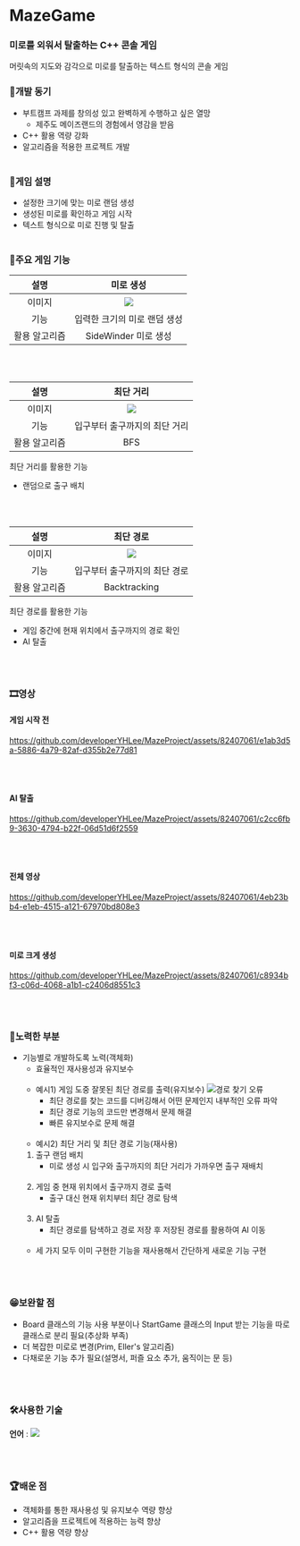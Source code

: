 # MazeGame
### 미로를 외워서 탈출하는 C++ 콘솔 게임
머릿속의 지도와 감각으로 미로를 탈출하는 텍스트 형식의 콘솔 게임

### 🚀개발 동기
* 부트캠프 과제를 창의성 있고 완벽하게 수행하고 싶은 열망
  * 제주도 메이즈랜드의 경험에서 영감을 받음
* C++ 활용 역량 강화
* 알고리즘을 적용한 프로젝트 개발
<br></br>

### 📜게임 설명
* 설정한 크기에 맞는 미로 랜덤 생성
* 생성된 미로를 확인하고 게임 시작
* 텍스트 형식으로 미로 진행 및 탈출
<br></br>

### 🎯주요 게임 기능
설명|미로 생성
:-:|:-:
이미지|<img src="https://github.com/developerYHLee/MazeProject/assets/82407061/7cd5bf68-6e59-40f7-b151-8b2760e4ff93"/>
기능|입력한 크기의 미로 랜덤 생성
활용 알고리즘|SideWinder 미로 생성

<br></br>

설명|최단 거리
:-:|:-:
이미지|<img src="https://github.com/developerYHLee/MazeProject/assets/82407061/a24fe174-bd39-40e0-ba8b-727b1c5ca17f"/>
기능|입구부터 출구까지의 최단 거리
활용 알고리즘|BFS

최단 거리를 활용한 기능
* 랜덤으로 출구 배치

<br></br>

설명|최단 경로
:-:|:-:
이미지|<img src="https://github.com/developerYHLee/MazeProject/assets/82407061/0f14ed3a-06a0-47c7-abc5-9fe9da35bfdc"/>
기능|입구부터 출구까지의 최단 경로
활용 알고리즘|Backtracking

최단 경로를 활용한 기능
* 게임 중간에 현재 위치에서 출구까지의 경로 확인
* AI 탈출

<br></br>

### 🎞영상
#### 게임 시작 전
https://github.com/developerYHLee/MazeProject/assets/82407061/e1ab3d5a-5886-4a79-82af-d355b2e77d81

<br></br>

#### AI 탈출
https://github.com/developerYHLee/MazeProject/assets/82407061/c2cc6fb9-3630-4794-b22f-06d51d6f2559

<br></br>

#### 전체 영상
https://github.com/developerYHLee/MazeProject/assets/82407061/4eb23bb4-e1eb-4515-a121-67970bd808e3

<br></br>

#### 미로 크게 생성
https://github.com/developerYHLee/MazeProject/assets/82407061/c8934bf3-c06d-4068-a1b1-c2406d8551c3

<br></br>

### 🔧노력한 부분
* 기능별로 개발하도록 노력(객체화)
  *  효율적인 재사용성과 유지보수
    <br></br>
  *  예시1) 게임 도중 잘못된 최단 경로를 출력(유지보수)
     ![경로 찾기 오류](https://github.com/developerYHLee/MazeProject/assets/82407061/051a5ccb-ddcc-4a03-9253-6c75517d352e)
     *  최단 경로를 찾는 코드를 디버깅해서 어떤 문제인지 내부적인 오류 파악
     *  최단 경로 기능의 코드만 변경해서 문제 해결
     *  빠른 유지보수로 문제 해결
    <br></br>
  *  예시2) 최단 거리 및 최단 경로 기능(재사용)
   1. 출구 랜덤 배치
      *  미로 생성 시 입구와 출구까지의 최단 거리가 가까우면 출구 재배치
        <br></br>
   2. 게임 중 현재 위치에서 출구까지 경로 출력
      *  출구 대신 현재 위치부터 최단 경로 탐색
        <br></br>
   3. AI 탈출
      *  최단 경로를 탐색하고 경로 저장 후 저장된 경로를 활용하여 AI 이동
        <br></br>  
    *  세 가지 모두 이미 구현한 기능을 재사용해서 간단하게 새로운 기능 구현

<br></br>

### 😁보완할 점
   * Board 클래스의 기능 사용 부분이나 StartGame 클래스의 Input 받는 기능을 따로 클래스로 분리 필요(추상화 부족)
   * 더 복잡한 미로로 변경(Prim, Eller's 알고리즘)
   * 다채로운 기능 추가 필요(설명서, 퍼즐 요소 추가, 움직이는 문 등)

<br></br>

### 🛠사용한 기술
**언어** : <img src="https://img.shields.io/badge/C++-0000FF?style=flat-square&logo=cplusplus&logoColor=#00599C"/>

<br></br>

### 🏆배운 점
* 객체화를 통한 재사용성 및 유지보수 역량 향상
* 알고리즘을 프로젝트에 적용하는 능력 향상
* C++ 활용 역량 향상

<br></br>
